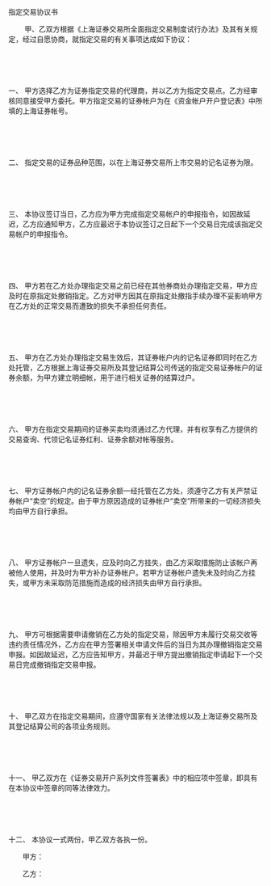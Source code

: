 



指定交易协议书



 

　　 甲、乙双方根据《上海证券交易所全面指定交易制度试行办法》及其有关规定，经过自愿协商，就指定交易的有关事项达成如下协议：

　　

　　

一、
甲方选择乙方为证券指定交易的代理商，并以乙方为指定交易点。乙方经审核同意接受甲方委托。甲方指定交易的证券帐户为在《资金帐户开户登记表》中所填的上海证券帐号。

　　

　　

二、
指定交易的证券品种范围，以在上海证券交易所上市交易的记名证券为限。

　　

　　

三、
本协议签订当日，乙方应为甲方完成指定交易帐户的申报指令，如因故延迟，乙方应通知甲方，乙方应最迟于本协议签订之日起下一个交易日完成该指定交易帐户的申报指令。

　　

　　

四、
甲方若在乙方处办理指定交易之前已经在其他券商处办理指定交易，甲方应及时在原指定处撤销指定。乙方对甲方因其在原指定处撤指手续办理不妥影响甲方在乙方处的正常交易而遭致的损失不承担任何责任。

　　

　　

五、
甲方在乙方处办理指定交易生效后，其证券帐户内的记名证券即同时在乙方处托管，乙方根据上海证券交易所及其登记结算公司传送的指定交易证券帐户的证券余额，为甲方建立明细帐，用于进行相关证券的结算过户。

　　

　　

六、
甲方在指定交易期间的证券买卖均须通过乙方代理，并有权享有乙方提供的交易查询、代领记名证券红利、证券余额对帐等服务。

　　

　　

七、
甲方证券帐户内的记名证券余额一经托管在乙方处，须遵守乙方有关严禁证券帐户“卖空”的规定。由于甲方原因造成的证券帐户“卖空”所带来的一切经济损失均由甲方自行承担。

　　

　　

八、
甲方证券帐户一旦遗失，应及时向乙方挂失，由乙方采取措施防止该帐户再被他人使用，并及时为甲方补办证券帐户。若甲方证券帐户遗失未及时向乙方挂失，或甲方未采取防范措施而造成的经济损失由甲方自行承担。

　　

　　

九、
甲方可根据需要申请撤销在乙方处的指定交易，除因甲方未履行交易交收等违约责任情况外，乙方应在甲方签署相关申请文件后的当日为其办理撤销指定交易申报。如因故延迟，乙方应告知甲方，并最迟于甲方提出撤销指定申请起下一个交易日完成撤销指定交易申报。

　　

　　

十、
甲乙双方在指定交易期间，应遵守国家有关法律法规以及上海证券交易所及其登记结算公司的各项业务规则。

　　

　　

十一、
甲乙双方在《证券交易开户系列文件签署表》中的相应项中签章，即具有在本协议中签章的同等法律效力。

　　

　　

十二、
本协议一式两份，甲乙双方各执一份。　　

　　甲方：

　　乙方：

　　